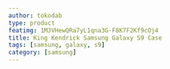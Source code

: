 ```yaml
---
author: tokodab
type: product
featimg: 1MJVHewQRa7yL1qna3G-F8K7F2Kf9cOj4
title: King Kendrick Samsung Galaxy S9 Case
tags: [samsung, galaxy, s9]
category: [samsung]
---
```

